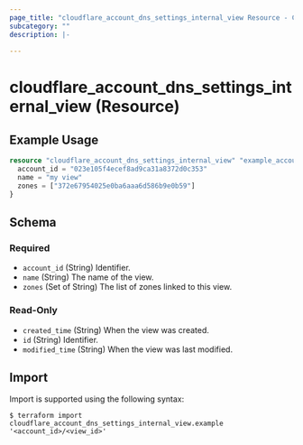 ```yaml
---
page_title: "cloudflare_account_dns_settings_internal_view Resource - Cloudflare"
subcategory: ""
description: |-
  
---
```


# cloudflare_account_dns_settings_internal_view (Resource)



## Example Usage

```terraform
resource "cloudflare_account_dns_settings_internal_view" "example_account_dns_settings_internal_view" {
  account_id = "023e105f4ecef8ad9ca31a8372d0c353"
  name = "my view"
  zones = ["372e67954025e0ba6aaa6d586b9e0b59"]
}
```

<!-- schema generated by tfplugindocs -->
## Schema

### Required

- `account_id` (String) Identifier.
- `name` (String) The name of the view.
- `zones` (Set of String) The list of zones linked to this view.

### Read-Only

- `created_time` (String) When the view was created.
- `id` (String) Identifier.
- `modified_time` (String) When the view was last modified.

## Import

Import is supported using the following syntax:

```shell
$ terraform import cloudflare_account_dns_settings_internal_view.example '<account_id>/<view_id>'
```
